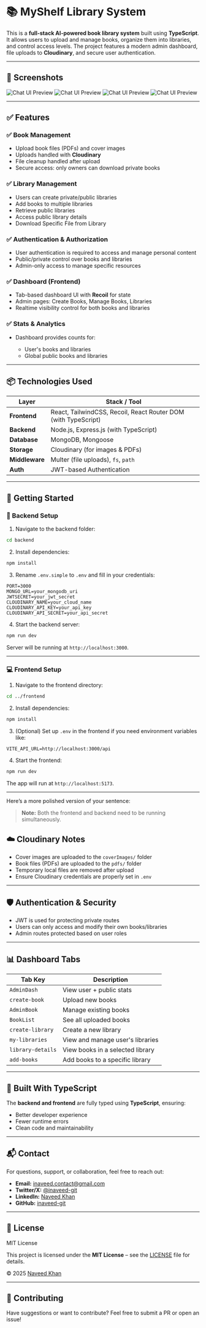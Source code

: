 
# 📚 MyShelf Library System

This is a **full-stack AI-powered book library system** built using **TypeScript**. It allows users to upload and manage books, organize them into libraries, and control access levels. The project features a modern admin dashboard, file uploads to **Cloudinary**, and secure user authentication.

---




## 📸 Screenshots

![Chat UI Preview](frontend/screenshots/screenone1.PNG)
![Chat UI Preview](frontend/screenshots/screen2.PNG)
![Chat UI Preview](frontend/screenshots/screen3.PNG)
![Chat UI Preview](frontend/screenshots/screen4.PNG)

---

## ✅ Features

### ✅ Book Management

* Upload book files (PDFs) and cover images
* Uploads handled with **Cloudinary**
* File cleanup handled after upload
* Secure access: only owners can download private books

### ✅ Library Management

* Users can create private/public libraries
* Add books to multiple libraries
* Retrieve public libraries
* Access public library details 
* Download Specific File from Library

### ✅ Authentication & Authorization

* User authentication is required to access and manage personal content
* Public/private control over books and libraries
* Admin-only access to manage specific resources

### ✅ Dashboard (Frontend)

* Tab-based dashboard UI with **Recoil** for state
* Admin pages: Create Books, Manage Books, Libraries
* Realtime visibility control for both books and libraries

### ✅ Stats & Analytics

* Dashboard provides counts for:

  * User's books and libraries
  * Global public books and libraries

---

## 📦 Technologies Used

| Layer          | Stack / Tool                                 |
| -------------- | -------------------------------------------- |
| **Frontend**   | React, TailwindCSS, Recoil, React Router DOM (with TypeScript) |
| **Backend**    | Node.js, Express.js (with TypeScript)        |
| **Database**   | MongoDB, Mongoose                            |
| **Storage**    | Cloudinary (for images & PDFs)               |
| **Middleware** | Multer (file uploads), `fs`, `path`          |
| **Auth**       | JWT-based Authentication                     |

---

## 🚀 Getting Started

### 📁 Backend Setup

1. Navigate to the backend folder:

```bash
cd backend
```

2. Install dependencies:

```bash
npm install
```

3. Rename `.env.simple` to `.env` and fill in your credentials:

```env
PORT=3000
MONGO_URL=your_mongodb_uri
JWTSECRET=your_jwt_secret
CLOUDINARY_NAME=your_cloud_name
CLOUDINARY_API_KEY=your_api_key
CLOUDINARY_API_SECRET=your_api_secret
```

4. Start the backend server:

```bash
npm run dev
```

Server will be running at `http://localhost:3000`.

---

### 💻 Frontend Setup

1. Navigate to the frontend directory:

```bash
cd ../frontend
```

2. Install dependencies:

```bash
npm install
```

3. (Optional) Set up `.env` in the frontend if you need environment variables like:

```env
VITE_API_URL=http://localhost:3000/api
```

4. Start the frontend:

```bash
npm run dev
```

The app will run at `http://localhost:5173`.

---

Here’s a more polished version of your sentence:

> **Note:** Both the frontend and backend need to be running simultaneously.


## ☁️ Cloudinary Notes

* Cover images are uploaded to the `coverImages/` folder
* Book files (PDFs) are uploaded to the `pdfs/` folder
* Temporary local files are removed after upload
* Ensure Cloudinary credentials are properly set in `.env`

---

## 🛡️ Authentication & Security

* JWT is used for protecting private routes
* Users can only access and modify their own books/libraries
* Admin routes protected based on user roles

---

## 📊 Dashboard Tabs

| Tab Key           | Description                      |
| ----------------- | -------------------------------- |
| `AdminDash`       | View user + public stats         |
| `create-book`     | Upload new books                 |
| `AdminBook`       | Manage existing books            |
| `BookList`        | See all uploaded books           |
| `create-library`  | Create a new library             |
| `my-libraries`    | View and manage user's libraries |
| `library-details` | View books in a selected library |
| `add-books`       | Add books to a specific library  |

---

## 🧪 Built With TypeScript

The **backend and frontend** are fully typed using **TypeScript**, ensuring:

* Better developer experience
* Fewer runtime errors
* Clean code and maintainability

---


## 📬 Contact

For questions, support, or collaboration, feel free to reach out:

* **Email:** [inaveed.contact@gmail.com](mailto:inaveed.contact@gmail.com)
*  **Twitter/X:** [@inaveed-git](https://x.com/home)
* **LinkedIn:** [Naveed Khan](https://www.linkedin.com/in/naveed-khan-2479312ab/)
* **GitHub:** [inaveed-git](https://github.com/inaveed-git)

---
## 📜 License

MIT License

This project is licensed under the **MIT License** – see the [LICENSE](./LICENSE) file for details.

&copy; 2025 [Naveed Khan](https://github.com/inaveed-git)



---
## 🤝 Contributing


Have suggestions or want to contribute? Feel free to submit a PR or open an issue!